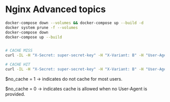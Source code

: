 # Nginx Advanced topics

```sh
docker-compose down --volumes && docker-compose up --build -d
docker system prune -f --volumes
docker-compose down
docker-compose up --build


# CACHE MISS
curl -IL -H "X-Secret: super-secret-key" -H "X-Variant: B" -H "User-Agent: 123" http://localhost:8081

# CACHE HIT
curl -IL -H "X-Secret: super-secret-key" -H "X-Variant: B" -H "User-Agent: " http://localhost:8081
```

$no_cache = 1 → indicates do not cache for most users.

$no_cache = 0 → indicates cache is allowed when no User-Agent is provided.